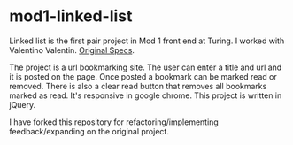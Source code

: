 # mod1-linked-list

Linked list is the first pair project in Mod 1 front end at Turing. I worked with Valentino Valentin. [Original Specs](http://frontend.turing.io/projects/linked-list.html).

The project is a url bookmarking site. The user can enter a title and url and it is posted on the page. Once posted a bookmark can be marked read or removed. There is also a clear read button that removes all bookmarks marked as read. It's responsive in google chrome.
This project is written in jQuery.



I have forked this repository for refactoring/implementing feedback/expanding on the original project.
